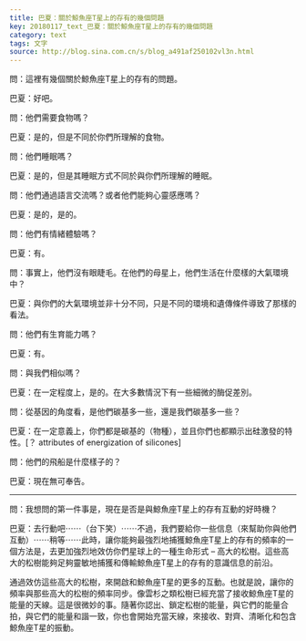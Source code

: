 ```yaml
---
title: 巴夏：關於鯨魚座T星上的存有的幾個問題
key: 20180117_text_巴夏：關於鯨魚座T星上的存有的幾個問題
category: text
tags: 文字
source: http://blog.sina.com.cn/s/blog_a491af250102vl3n.html
---
```


問：這裡有幾個關於鯨魚座T星上的存有的問題。

巴夏：好吧。

問：他們需要食物嗎？

巴夏：是的，但是不同於你們所理解的食物。

問：他們睡眠嗎？

巴夏：是的，但是其睡眠方式不同於與你們所理解的睡眠。

問：他們通過語言交流嗎？或者他們能夠心靈感應嗎？

巴夏：是的，是的。

問：他們有情緒體驗嗎？

巴夏：有。

問：事實上，他們沒有眼睫毛。在他們的母星上，他們生活在什麼樣的大氣環境中？

巴夏：與你們的大氣環境並非十分不同，只是不同的環境和遺傳條件導致了那樣的看法。

問：他們有生育能力嗎？

巴夏：有。

問：與我們相似嗎？

巴夏：在一定程度上，是的。在大多數情況下有一些細微的酶促差別。

問：從基因的角度看，是他們碳基多一些，還是我們碳基多一些？

巴夏：在一定意義上，你們都是碳基的（物種），並且你們也都顯示出硅激發的特性。[？ attributes of energization of silicones]

問：他們的飛船是什麼樣子的？

巴夏：現在無可奉告。

---

問：我想問的第一件事是，現在是否是與鯨魚座T星上的存有互動的好時機？

巴夏：去行動吧⋯⋯（台下笑）⋯⋯不過，我們要給你一些信息（來幫助你與他們互動）⋯⋯稍等⋯⋯此時，讓你能夠最強烈地捕獲鯨魚座T星上的存有的頻率的一個方法是，去更加強烈地效仿你們星球上的一種生命形式 – 高大的松樹。這些高大的松樹能夠足夠靈敏地捕獲和傳輸鯨魚座T星上的存有的意識信息的前沿。

通過效仿這些高大的松樹，來開啟和鯨魚座T星的更多的互動。也就是說，讓你的頻率與那些高大的松樹的頻率同步。像雲杉之類松樹已經充當了接收鯨魚座T星的能量的天線。這是很微妙的事。隨著你認出、鎖定松樹的能量，與它們的能量合拍，與它們的能量和諧一致，你也會開始充當天線，來接收、對齊、清晰化和包含鯨魚座T星的振動。
